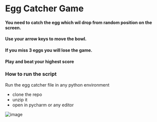 # Egg Catcher Game
#### You need to catch the egg which wil drop from random position on the screen.
#### Use your arrow keys to move the bowl.
#### If you miss 3 eggs you will lose the game.
#### Play and beat your highest score

### How to run the script
Run the egg catcher file in any python environment

- clone the repo
- unzip it
- open in pycharm or any editor 

![image](https://user-images.githubusercontent.com/96046430/195143086-8dd8098a-0317-4e60-9c60-1f173a49b020.png)

